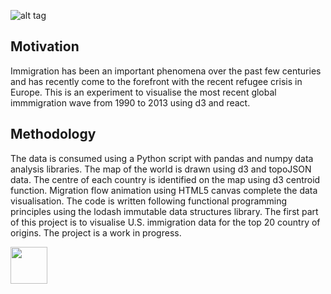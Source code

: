 ![alt tag](https://zulip-user-uploads.s3.amazonaws.com/13/VSS9BIvqG9-aiFIZZn_v60_0/screen-shot-2016-03-19-at-192619.png?Signature=X0OAXKmKpXEcAKoxrhLu7MyxIFU%3D&Expires=1458416810&AWSAccessKeyId=AKIAJQ7CKZ6IDLBNE2HA)

## Motivation

Immigration has been an important phenomena over the past few centuries and has recently come to the forefront with the recent refugee crisis in Europe. This is an experiment to visualise the most recent global immmigration wave from 1990 to 2013 using d3 and react.

## Methodology

The data is consumed using a Python script with pandas and numpy data analysis libraries. The map of the world is drawn using d3 and topoJSON data. The centre of each country is identified on the map using d3 centroid function. Migration flow animation using HTML5 canvas complete the data visualisation. The code is written following functional programming principles using the lodash immutable data structures library. The first part of this project is to visualise U.S. immigration data for the top 20 country of origins. The project is a work in progress.

<a href='http://www.recurse.com' title='Made with love at the Recurse Center'><img src='https://cloud.githubusercontent.com/assets/2883345/11322972/9e553260-910b-11e5-8de9-a5bf00c352ef.png' height='59px'/></a>
